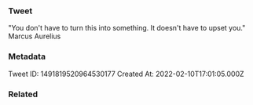 ### Tweet
"You don't have to turn this into something. It doesn't have to upset you." Marcus Aurelius

### Metadata
Tweet ID: 1491819520964530177
Created At: 2022-02-10T17:01:05.000Z

### Related

